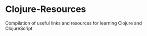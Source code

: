 Clojure-Resources
=================

Compilation of useful links and resources for learning Clojure and ClojureScript
